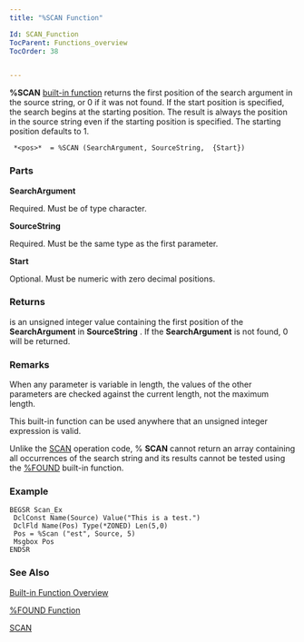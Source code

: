 ```yaml
---
title: "%SCAN Function"

Id: SCAN_Function
TocParent: Functions_overview
TocOrder: 38


---
```


**%SCAN** [built-in function](Functions_overview.html) returns the first position of the search argument in the source string, or 0 if it was not found. If the start position is specified, the search begins at the starting position. The result is always the position in the source string even if the starting position is specified. The starting position defaults to 1. 

```
 *<pos>*  = %SCAN (SearchArgument, SourceString,  {Start})
```

### Parts

**SearchArgument** 

Required. Must be of type character.


**SourceString** 

Required. Must be the same type as the first parameter.


**Start** 

Optional. Must be numeric with zero decimal positions.


### Returns
***<pos>***  is an unsigned integer value
        containing the first position of the **SearchArgument**  in **SourceString** .  If the **SearchArgument**  is not
        found, 0 will be returned.

### Remarks
When any parameter is variable in length, the values of the other parameters are checked against the current length, not the maximum length. 

This built-in function can be used anywhere that an unsigned integer expression is valid. 

Unlike the [SCAN](SCAN.html) operation code, % **SCAN** cannot return an array containing all occurrences of the search string and its results cannot be tested using the [%FOUND](FOUND_Function.html) built-in function. 

### Example

```
BEGSR Scan_Ex
 DclConst Name(Source) Value("This is a test.")
 DclFld Name(Pos) Type(*ZONED) Len(5,0)
 Pos = %Scan ("est", Source, 5)
 Msgbox Pos 
ENDSR
```

### See Also
[Built-in Function Overview](Functions_overview.html)

[%FOUND Function](FOUND_Function.html)

[SCAN](SCAN.html) 

